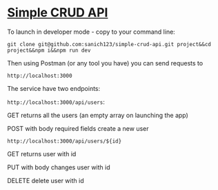 # [Simple CRUD API](https://github.com/AlreadyBored/nodejs-assignments/blob/main/assignments/crud-api/assignment.md)

To launch in developer mode - copy to your command line:

```git clone git@github.com:sanich123/simple-crud-api.git project&&cd project&&npm i&&npm run dev```


Then using Postman (or any tool you have) you can send requests to 

```http://localhost:3000```

The service have two endpoints:

```http://localhost:3000/api/users```:

GET returns all the users (an empty array on launching the app)

POST with body required fields create a new user

```http://localhost:3000/api/users/${id}```

GET returns user with id

PUT with body changes user with id

DELETE delete user with id



